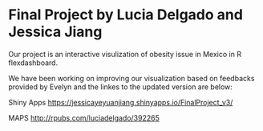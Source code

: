 # Final Project by Lucia Delgado and Jessica Jiang

Our project is an interactive visulization of obesity issue in Mexico in R flexdashboard. 

We have been working on improving our visualization based on feedbacks provided by Evelyn and the linkes to the updated version are below:

Shiny Apps
https://jessicayeyuanjiang.shinyapps.io/FinalProject_v3/

MAPS
http://rpubs.com/luciadelgado/392265
